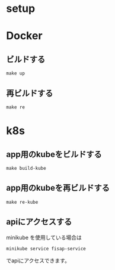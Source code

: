 # setup

# Docker

## ビルドする
```
make up
```

## 再ビルドする
```
make re
```

# k8s


## app用のkubeをビルドする
```
make build-kube
```

## app用のkubeを再ビルドする
```
make re-kube
```


## apiにアクセスする
minikube を使用している場合は
```
minikube service fisap-service 
```

でapiにアクセスできます。